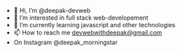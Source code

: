 - 👋 Hi, I’m @deepak-devweb
- 👀 I’m interested in full stack web-developement
- 🌱 I’m currently learning javascript and other technologies
- 📫 How to reach me devwebwithdeepak@gmail.com
-  On Instagram @deepak_morningstar 

<!---
deepak-devweb/deepak-devweb is a ✨ special ✨ repository because its `README.md` (this file) appears on your GitHub profile.
You can click the Preview link to take a look at your changes.
--->
